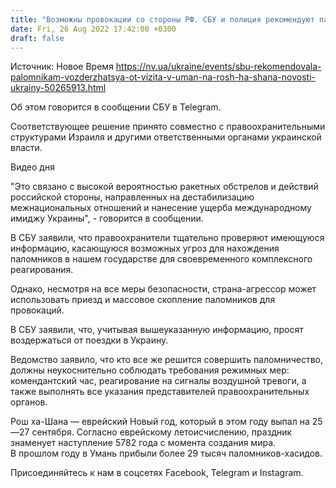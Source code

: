 ```yaml
---
title: "Возможны провокации со стороны РФ. СБУ и полиция рекомендуют паломникам воздержаться от визита в Умань на празднование Рош-ха-Шана"
date: Fri, 26 Aug 2022 17:42:00 +0300
draft: false
---
```

Источник: Новое Время https://nv.ua/ukraine/events/sbu-rekomendovala-palomnikam-vozderzhatsya-ot-vizita-v-uman-na-rosh-ha-shana-novosti-ukrainy-50265913.html


Об этом говорится в сообщении СБУ в Telegram.

Соответствующее решение принято совместно с правоохранительными структурами Израиля и другими ответственными органами украинской власти.

 Видео дня   

"Это связано с высокой вероятностью ракетных обстрелов и действий российской стороны, направленных на дестабилизацию межнациональных отношений и нанесение ущерба международному имиджу Украины", - говорится в сообщении.

В СБУ заявили, что правоохранители тщательно проверяют имеющуюся информацию, касающуюся возможных угроз для нахождения паломников в нашем государстве для своевременного комплексного реагирования.

Однако, несмотря на все меры безопасности, страна-агрессор может использовать приезд и массовое скопление паломников для провокаций.

В СБУ заявили, что, учитывая вышеуказанную информацию, просят воздержаться от поездки в Украину.

Ведомство заявило, что кто все же решится совершить паломничество, должны неукоснительно соблюдать требования режимных мер: комендантский час, реагирование на сигналы воздушной тревоги, а также выполнять все указания представителей правоохранительных органов.

Рош ха-Шана — еврейский Новый год, который в этом году выпал на 25—27 сентября. Согласно еврейскому летоисчислению, праздник знаменует наступление 5782 года с момента создания мира. В прошлом году в Умань прибыли более 29 тысяч паломников-хасидов.

Присоединяйтесь к нам в соцсетях Facebook, Telegram и Instagram.
